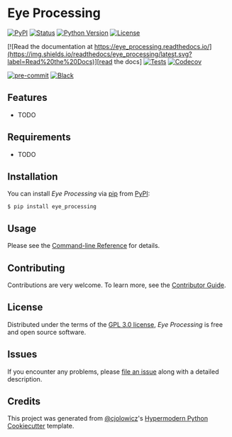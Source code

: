 # Eye Processing

[![PyPI](https://img.shields.io/pypi/v/eye_processing.svg)][pypi_]
[![Status](https://img.shields.io/pypi/status/eye_processing.svg)][status]
[![Python Version](https://img.shields.io/pypi/pyversions/eye_processing)][python version]
[![License](https://img.shields.io/pypi/l/eye_processing)][license]

[![Read the documentation at https://eye_processing.readthedocs.io/](https://img.shields.io/readthedocs/eye_processing/latest.svg?label=Read%20the%20Docs)][read the docs]
[![Tests](https://github.com/maciejskorski/eye_processing/workflows/Tests/badge.svg)][tests]
[![Codecov](https://codecov.io/gh/maciejskorski/eye_processing/branch/main/graph/badge.svg)][codecov]

[![pre-commit](https://img.shields.io/badge/pre--commit-enabled-brightgreen?logo=pre-commit&logoColor=white)][pre-commit]
[![Black](https://img.shields.io/badge/code%20style-black-000000.svg)][black]

[pypi_]: https://pypi.org/project/eye_processing/
[status]: https://pypi.org/project/eye_processing/
[python version]: https://pypi.org/project/eye_processing
[read the docs]: https://eye_processing.readthedocs.io/
[tests]: https://github.com/maciejskorski/eye_processing/actions?workflow=Tests
[codecov]: https://app.codecov.io/gh/maciejskorski/eye_processing
[pre-commit]: https://github.com/pre-commit/pre-commit
[black]: https://github.com/psf/black

## Features

- TODO

## Requirements

- TODO

## Installation

You can install _Eye Processing_ via [pip] from [PyPI]:

```console
$ pip install eye_processing
```

## Usage

Please see the [Command-line Reference] for details.

## Contributing

Contributions are very welcome.
To learn more, see the [Contributor Guide].

## License

Distributed under the terms of the [GPL 3.0 license][license],
_Eye Processing_ is free and open source software.

## Issues

If you encounter any problems,
please [file an issue] along with a detailed description.

## Credits

This project was generated from [@cjolowicz]'s [Hypermodern Python Cookiecutter] template.

[@cjolowicz]: https://github.com/cjolowicz
[pypi]: https://pypi.org/
[hypermodern python cookiecutter]: https://github.com/cjolowicz/cookiecutter-hypermodern-python
[file an issue]: https://github.com/maciejskorski/eye_processing/issues
[pip]: https://pip.pypa.io/

<!-- github-only -->

[license]: https://github.com/maciejskorski/eye_processing/blob/main/LICENSE
[contributor guide]: https://github.com/maciejskorski/eye_processing/blob/main/CONTRIBUTING.md
[command-line reference]: https://eye_processing.readthedocs.io/en/latest/usage.html

